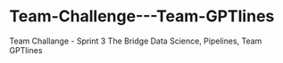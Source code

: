 # Team-Challenge---Team-GPTlines
Team Challange - Sprint 3 The Bridge Data Science, Pipelines, Team GPTlines
